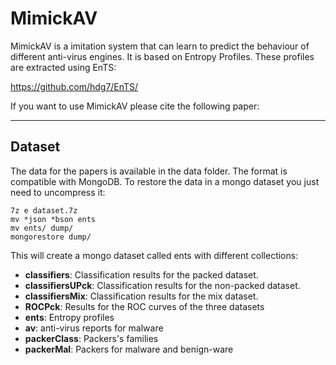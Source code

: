 # MimickAV

MimickAV is a imitation system that can learn to predict the behaviour of different anti-virus engines. It is based on Entropy Profiles. These profiles are extracted using EnTS:

https://github.com/hdg7/EnTS/

If you want to use MimickAV please cite the following paper:

----

## Dataset

The data for the papers is available in the data folder. The format is compatible with MongoDB. To restore the data in a mongo dataset you just need to uncompress it:
```
7z e dataset.7z
mv *json *bson ents
mv ents/ dump/
mongorestore dump/
```

This will create a mongo dataset called ents with different collections:

- **classifiers**: Classification results for the packed dataset.
- **classifiersUPck**: Classification results for the non-packed dataset.
- **classifiersMix**: Classification results for the mix dataset.
- **ROCPck**: Results for the ROC curves of the three datasets
- **ents**: Entropy profiles
- **av**: anti-virus reports for malware
- **packerClass**: Packers's families
- **packerMal**: Packers for malware and benign-ware
